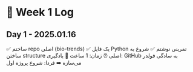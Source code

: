 # 📅 Week 1 Log

## Day 1 - 2025.01.16
✅ ساختم repo اصلی (bio-trends)
✅ یک فایل Python تمرینی نوشتم
✅ شروع به ساختن structure اصلی
⏰ زمان: 1 ساعت
💭 یادگیری: GitHub به سادگی فولدر می‌سازه
➡️ فردا: شروع پروژه اول
